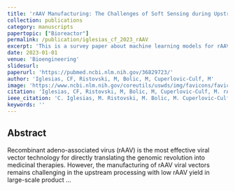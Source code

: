 ```yaml
---
title: 'rAAV Manufacturing: The Challenges of Soft Sensing during Upstream Processing'
collection: publications
category: manuscripts
papertopic: ["Bioreactor"]
permalink: /publication/iglesias_cf_2023_rAAV
excerpt: 'This is a survey paper about machine learning models for rAAV manufacturing.'
date: 2023-01-01
venue: 'Bioengineering'
slidesurl:
paperurl: 'https://pubmed.ncbi.nlm.nih.gov/36829723/'
author: 'Iglesias, CF, Ristovski, M, Bolic, M, Cuperlovic-Culf, M'
image: 'https://www.ncbi.nlm.nih.gov/coreutils/uswds/img/favicons/favicon-57.png'
citation: 'Iglesias, CF, Ristovski, M, Bolic, M, Cuperlovic-Culf, M. rAAV Manufacturing: The Challenges of Soft Sensing during Upstream Processing. Bioengineering, 2023.'
ieee_citation: 'C. Iglesias, M. Ristovski, M. Bolic, M. Cuperlovic-Culf, rAAV Manufacturing: The Challenges of Soft Sensing during Upstream Processing, Bioengineering, vol. 10, no. 2, pp. 229, 2023.'
keywords: ''
---
```


## Abstract

Recombinant adeno-associated virus (rAAV) is the most effective viral vector technology for directly translating the genomic revolution into medicinal therapies. However, the manufacturing of rAAV viral vectors remains challenging in the upstream processing with low rAAV yield in large-scale product …
